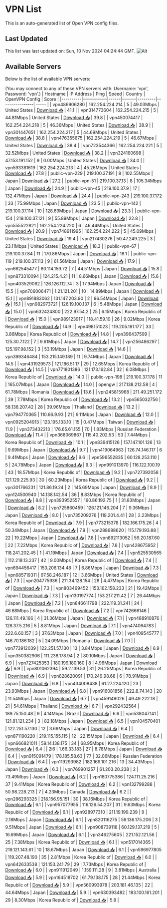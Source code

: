 # VPN List

This is an auto-generated list of Open VPN config files.

## Last Updated

This list was last updated on: Sun, 10 Nov 2024 04:24:44 GMT.
![Alt](https://repobeats.axiom.co/api/embed/186b98318ef1479477931607c1ad7d823f12451f.svg "Repobeats analytics image")

## Available Servers

Below is the list of available VPN servers:

(You may connect to any of these VPN servers with: Username: 'vpn', Password: 'vpn'.)
| Hostname | IP Address | Ping | Speed | Country | OpenVPN Config | Score |
|----------|------------|------|-------|---------|----------------| ----- |
| vpn486906280 | 162.254.224.214 | 5 | 49.03Mbps | United States | [Download 📥](./configs/server_0_US.ovpn) | 41.1 |
| vpn314773604 | 162.254.224.215 | 5 | 44.81Mbps | United States | [Download 📥](./configs/server_1_US.ovpn) | 39.8 |
| vpn450074417 | 162.254.224.218 | 5 | 46.36Mbps | United States | [Download 📥](./configs/server_2_US.ovpn) | 38.9 |
| vpn301447651 | 162.254.224.217 | 5 | 44.69Mbps | United States | [Download 📥](./configs/server_3_US.ovpn) | 38.8 |
| vpn476355675 | 162.254.224.219 | 5 | 46.67Mbps | United States | [Download 📥](./configs/server_4_US.ovpn) | 38.4 |
| vpn723544366 | 162.254.224.221 | 5 | 32.52Mbps | United States | [Download 📥](./configs/server_5_US.ovpn) | 38.2 |
| vpn324160698 | 47.153.191.152 | 9 | 0.00Mbps | United States | [Download 📥](./configs/server_6_US.ovpn) | 34.0 |
| vpn593381619 | 162.254.224.213 | 4 | 45.26Mbps | United States | [Download 📥](./configs/server_7_US.ovpn) | 27.8 |
| public-vpn-229 | 219.100.37.191 | 8 | 102.55Mbps | Japan | [Download 📥](./configs/server_8_JP.ovpn) | 27.2 |
| public-vpn-51 | 219.100.37.13 | 8 | 105.34Mbps | Japan | [Download 📥](./configs/server_9_JP.ovpn) | 24.9 |
| public-vpn-45 | 219.100.37.9 | 17 | 132.47Mbps | Japan | [Download 📥](./configs/server_10_JP.ovpn) | 24.4 |
| public-vpn-243 | 219.100.37.172 | 33 | 75.99Mbps | Japan | [Download 📥](./configs/server_11_JP.ovpn) | 23.5 |
| public-vpn-142 | 219.100.37.114 | 10 | 128.69Mbps | Japan | [Download 📥](./configs/server_12_JP.ovpn) | 23.3 |
| public-vpn-154 | 219.100.37.121 | 9 | 55.89Mbps | Japan | [Download 📥](./configs/server_13_JP.ovpn) | 22.8 |
| vpn555522821 | 162.254.224.220 | 6 | 46.44Mbps | United States | [Download 📥](./configs/server_14_US.ovpn) | 20.9 |
| vpn748911995 | 162.254.224.222 | 5 | 45.09Mbps | United States | [Download 📥](./configs/server_15_US.ovpn) | 19.4 |
| vpn217430276 | 50.47.249.225 | 3 | 23.11Mbps | United States | [Download 📥](./configs/server_16_US.ovpn) | 18.3 |
| public-vpn-67 | 219.100.37.84 | 11 | 170.86Mbps | Japan | [Download 📥](./configs/server_17_JP.ovpn) | 18.1 |
| public-vpn-119 | 219.100.37.113 | 9 | 61.56Mbps | Japan | [Download 📥](./configs/server_18_JP.ovpn) | 17.9 |
| vpn662545477 | 60.114.159.72 | 7 | 44.51Mbps | Japan | [Download 📥](./configs/server_19_JP.ovpn) | 15.8 |
| vpn873310094 | 124.215.4.21 | 11 | 8.66Mbps | Japan | [Download 📥](./configs/server_20_JP.ovpn) | 15.6 |
| vpn403529062 | 126.126.112.74 | 3 | 17.94Mbps | Japan | [Download 📥](./configs/server_21_JP.ovpn) | 15.5 |
| vpn706006471 | 1.21.121.201 | 10 | 14.89Mbps | Japan | [Download 📥](./configs/server_22_JP.ovpn) | 15.1 |
| vpn891883062 | 131.147.203.90 | 2 | 96.54Mbps | Japan | [Download 📥](./configs/server_23_JP.ovpn) | 15.1 |
| vpn982973721 | 126.19.100.137 | 6 | 5.48Mbps | Japan | [Download 📥](./configs/server_24_JP.ovpn) | 15.0 |
| vpn632424800 | 222.97.54.2 | 25 | 6.15Mbps | Korea Republic of | [Download 📥](./configs/server_25_KR.ovpn) | 15.0 |
| vpn989123917 | 118.41.59.10 | 26 | 9.02Mbps | Korea Republic of | [Download 📥](./configs/server_26_KR.ovpn) | 14.9 |
| vpn498151023 | 119.205.191.177 | 33 | 3.86Mbps | Korea Republic of | [Download 📥](./configs/server_27_KR.ovpn) | 14.8 |
| vpn396437599 | 125.30.7.122 | 7 | 9.61Mbps | Japan | [Download 📥](./configs/server_28_JP.ovpn) | 14.7 |
| vpn256486297 | 125.197.98.152 | 3 | 53.19Mbps | Japan | [Download 📥](./configs/server_29_JP.ovpn) | 14.6 |
| vpn399346484 | 153.215.149.189 | 11 | 9.74Mbps | Japan | [Download 📥](./configs/server_30_JP.ovpn) | 14.5 |
| vpn431929573 | 121.186.51.17 | 29 | 12.65Mbps | Korea Republic of | [Download 📥](./configs/server_31_KR.ovpn) | 14.5 |
| vpn771801386 | 121.173.162.84 | 32 | 6.08Mbps | Korea Republic of | [Download 📥](./configs/server_32_KR.ovpn) | 14.0 |
| public-vpn-198 | 219.100.37.178 | 11 | 165.07Mbps | Japan | [Download 📥](./configs/server_33_JP.ovpn) | 14.0 |
| opengw | 217.138.212.58 | 4 | 61.78Mbps | Romania | [Download 📥](./configs/server_34_RO.ovpn) | 13.6 |
| vpn245815968 | 211.49.251.172 | 39 | 7.78Mbps | Korea Republic of | [Download 📥](./configs/server_35_KR.ovpn) | 13.2 |
| vpn565032756 | 58.136.207.42 | 28 | 39.96Mbps | Thailand | [Download 📥](./configs/server_36_TH.ovpn) | 13.2 |
| vpn794770365 | 110.66.9.93 | 21 | 9.11Mbps | Japan | [Download 📥](./configs/server_37_JP.ovpn) | 12.0 |
| vpn0925204913 | 123.195.133.10 | 15 | 0.47Mbps | Taiwan | [Download 📥](./configs/server_38_TW.ovpn) | 11.9 |
| vpn373432213 | 176.65.61.155 | 70 | 1.83Mbps | Russian Federation | [Download 📥](./configs/server_39_RU.ovpn) | 11.4 |
| vpn368069867 | 115.40.202.53 | 53 | 7.44Mbps | Korea Republic of | [Download 📥](./configs/server_40_KR.ovpn) | 10.1 |
| vpn836415126 | 157.147.101.126 | 13 | 9.69Mbps | Japan | [Download 📥](./configs/server_41_JP.ovpn) | 9.7 |
| vpn419064963 | 126.74.146.117 | 6 | 9.41Mbps | Japan | [Download 📥](./configs/server_42_JP.ovpn) | 9.6 |
| vpn596552835 | 60.128.253.110 | 5 | 24.78Mbps | Japan | [Download 📥](./configs/server_43_JP.ovpn) | 9.3 |
| vpn991013970 | 116.122.100.19 | 43 | 18.57Mbps | Korea Republic of | [Download 📥](./configs/server_44_KR.ovpn) | 9.2 |
| vpn727392058 | 121.129.225.93 | 30 | 60.23Mbps | Korea Republic of | [Download 📥](./configs/server_45_KR.ovpn) | 9.2 |
| vpn301766231 | 121.86.19.24 | 2 | 145.69Mbps | Japan | [Download 📥](./configs/server_46_JP.ovpn) | 8.9 |
| vpn124500940 | 14.138.142.54 | 36 | 8.83Mbps | Korea Republic of | [Download 📥](./configs/server_47_KR.ovpn) | 8.8 |
| vpn393952557 | 160.86.192.75 | 1 | 31.83Mbps | Japan | [Download 📥](./configs/server_48_JP.ovpn) | 8.2 |
| vpn725860459 | 126.121.146.204 | 7 | 9.36Mbps | Japan | [Download 📥](./configs/server_49_JP.ovpn) | 8.0 |
| vpn735209276 | 119.201.4.41 | 28 | 2.23Mbps | Korea Republic of | [Download 📥](./configs/server_50_KR.ovpn) | 7.9 |
| vpn773215378 | 182.166.175.26 | 4 | 50.34Mbps | Japan | [Download 📥](./configs/server_51_JP.ovpn) | 7.9 |
| vpn288688620 | 115.179.193.88 | 22 | 19.22Mbps | Japan | [Download 📥](./configs/server_52_JP.ovpn) | 7.8 |
| vpn892113052 | 59.20.187.60 | 22 | 7.22Mbps | Korea Republic of | [Download 📥](./configs/server_53_KR.ovpn) | 7.8 |
| vpn428675952 | 118.241.202.45 | 1 | 41.19Mbps | Japan | [Download 📥](./configs/server_54_JP.ovpn) | 7.4 |
| vpn525530565 | 112.218.13.237 | 42 | 9.00Mbps | Korea Republic of | [Download 📥](./configs/server_55_KR.ovpn) | 7.4 |
| vpn694456417 | 153.206.134.48 | 7 | 6.86Mbps | Japan | [Download 📥](./configs/server_56_JP.ovpn) | 7.3 |
| vpn685719311 | 67.58.246.187 | 12 | 3.66Mbps | United States | [Download 📥](./configs/server_57_US.ovpn) | 7.3 |
| vpn204775936 | 211.34.128.154 | 28 | 4.47Mbps | Korea Republic of | [Download 📥](./configs/server_58_KR.ovpn) | 7.3 |
| vpn803469452 | 153.162.158.233 | 21 | 19.42Mbps | Japan | [Download 📥](./configs/server_59_JP.ovpn) | 7.3 |
| vpn130197774 | 153.217.211.42 | 7 | 26.44Mbps | Japan | [Download 📥](./configs/server_60_JP.ovpn) | 7.2 |
| vpn846611798 | 222.119.31.241 | 24 | 46.68Mbps | Korea Republic of | [Download 📥](./configs/server_61_KR.ovpn) | 7.2 |
| vpn742666146 | 126.111.49.166 | 4 | 31.36Mbps | Japan | [Download 📥](./configs/server_62_JP.ovpn) | 7.1 |
| vpn488910876 | 126.37.5.216 | 5 | 8.81Mbps | Japan | [Download 📥](./configs/server_63_JP.ovpn) | 7.1 |
| vpn474064783 | 222.6.60.157 | 3 | 37.63Mbps | Japan | [Download 📥](./configs/server_64_JP.ovpn) | 7.0 |
| vpn409545777 | 146.70.186.182 | 5 | 24.09Mbps | Romania | [Download 📥](./configs/server_65_RO.ovpn) | 7.0 |
| vpn773912039 | 122.251.57.130 | 13 | 3.84Mbps | Japan | [Download 📥](./configs/server_66_JP.ovpn) | 6.9 |
| vpn350382906 | 111.238.178.94 | 2 | 80.10Mbps | Japan | [Download 📥](./configs/server_67_JP.ovpn) | 6.9 |
| vpn727425353 | 180.199.180.160 | 8 | 4.96Mbps | Japan | [Download 📥](./configs/server_68_JP.ovpn) | 6.9 |
| vpn801062394 | 59.2.139.53 | 31 | 26.25Mbps | Korea Republic of | [Download 📥](./configs/server_69_KR.ovpn) | 6.9 |
| vpn828620091 | 170.249.98.68 | 6 | 78.91Mbps | Japan | [Download 📥](./configs/server_70_JP.ovpn) | 6.8 |
| vpn434008438 | 61.27.224.120 | 23 | 23.93Mbps | Japan | [Download 📥](./configs/server_71_JP.ovpn) | 6.8 |
| vpn916081856 | 222.8.74.143 | 20 | 11.54Mbps | Japan | [Download 📥](./configs/server_72_JP.ovpn) | 6.7 |
| vpn459149026 | 49.49.222.18 | 21 | 54.61Mbps | Thailand | [Download 📥](./configs/server_73_TH.ovpn) | 6.7 |
| vpn292432564 | 189.75.150.48 | 9 | 4.14Mbps | Brazil | [Download 📥](./configs/server_74_BR.ovpn) | 6.6 |
| vpn538047141 | 121.81.121.234 | 3 | 82.18Mbps | Japan | [Download 📥](./configs/server_75_JP.ovpn) | 6.5 |
| vpn104570401 | 122.251.57.130 | 12 | 3.69Mbps | Japan | [Download 📥](./configs/server_76_JP.ovpn) | 6.4 |
| vpn871190220 | 219.115.155.115 | 12 | 22.15Mbps | Japan | [Download 📥](./configs/server_77_JP.ovpn) | 6.4 |
| vpn666821011 | 59.14.138.175 | 34 | 68.95Mbps | Korea Republic of | [Download 📥](./configs/server_78_KR.ovpn) | 6.4 |
| 2i6 | 1.66.33.183 | 27 | 8.78Mbps | Japan | [Download 📥](./configs/server_79_JP.ovpn) | 6.4 |
| vpn915091479 | 178.185.58.63 | 77 | 32.06Mbps | Russian Federation | [Download 📥](./configs/server_80_RU.ovpn) | 6.4 |
| vpn119293982 | 182.169.101.216 | 13 | 34.43Mbps | Japan | [Download 📥](./configs/server_81_JP.ovpn) | 6.3 |
| vpn769901257 | 61.203.20.238 | 2 | 73.49Mbps | Japan | [Download 📥](./configs/server_82_JP.ovpn) | 6.2 |
| vpn180775386 | 124.111.25.216 | 37 | 9.41Mbps | Korea Republic of | [Download 📥](./configs/server_83_KR.ovpn) | 6.2 |
| vpn132799288 | 50.98.228.213 | 7 | 4.23Mbps | Canada | [Download 📥](./configs/server_84_CA.ovpn) | 6.2 |
| vpn286293325 | 218.156.95.151 | 30 | 38.16Mbps | Korea Republic of | [Download 📥](./configs/server_85_KR.ovpn) | 6.1 |
| vpn957077955 | 116.126.54.207 | 31 | 9.63Mbps | Korea Republic of | [Download 📥](./configs/server_86_KR.ovpn) | 6.1 |
| vpn928977310 | 211.19.199.239 | 9 | 2.18Mbps | Japan | [Download 📥](./configs/server_87_JP.ovpn) | 6.1 |
| vpn820116275 | 59.136.175.206 | 3 | 9.51Mbps | Japan | [Download 📥](./configs/server_88_JP.ovpn) | 6.1 |
| vpn908739118 | 60.129.137.219 | 5 | 16.69Mbps | Japan | [Download 📥](./configs/server_89_JP.ovpn) | 6.1 |
| vpn346275605 | 221.152.121.56 | 25 | 7.38Mbps | Korea Republic of | [Download 📥](./configs/server_90_KR.ovpn) | 6.1 |
| vpn517014365 | 219.121.143.61 | 10 | 18.67Mbps | Japan | [Download 📥](./configs/server_91_JP.ovpn) | 6.1 |
| vpn596977805 | 119.207.48.190 | 35 | 2.81Mbps | Korea Republic of | [Download 📥](./configs/server_92_KR.ovpn) | 6.0 |
| vpn642633538 | 121.153.241.79 | 29 | 7.73Mbps | Korea Republic of | [Download 📥](./configs/server_93_KR.ovpn) | 6.0 |
| vpn911912049 | 1.159.111.28 | 9 | 3.81Mbps | Australia | [Download 📥](./configs/server_94_AU.ovpn) | 5.9 |
| vpn164518702 | 61.79.138.175 | 28 | 21.44Mbps | Korea Republic of | [Download 📥](./configs/server_95_KR.ovpn) | 5.9 |
| vpn560993978 | 203.181.46.135 | 22 | 44.64Mbps | Japan | [Download 📥](./configs/server_96_JP.ovpn) | 5.9 |
| vpn630393482 | 183.100.161.201 | 29 | 8.30Mbps | Korea Republic of | [Download 📥](./configs/server_97_KR.ovpn) | 5.8 |
